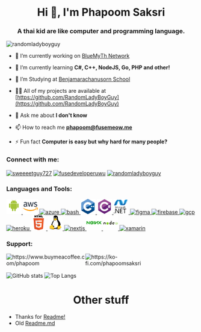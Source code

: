 <h1 align="center">Hi 👋, I'm Phapoom Saksri</h1>
<h3 align="center">A thai kid are like computer and programming language.</h3>

<p align="left"> <img src="https://komarev.com/ghpvc/?username=randomladyboyguy&label=Profile%20views&color=0e75b6&style=flat" alt="randomladyboyguy" /> </p>

- 🔭 I’m currently working on [BlueMyTh Network](https://github.com/BlueMyth-Network)

- 🌱 I’m currently learning **C#, C++, NodeJS, Go, PHP and other!**

- 🎒 I’m Studying at [Benjamarachanusorn School](https://bs.ac.th)

- 👨‍💻 All of my projects are available at [https://github.com/RandomLadyBoyGuy](https://github.com/RandomLadyBoyGuy)

- 💬 Ask me about **I don't know**

- 📫 How to reach me **phapoom@fusemeow.me**

- ⚡ Fun fact **Computer is easy but why hard for many people?**

<h3 align="left">Connect with me:</h3>
<p align="left">
<a href="https://twitter.com/sweeeetguy727" target="blank"><img align="center" src="https://raw.githubusercontent.com/rahuldkjain/github-profile-readme-generator/master/src/images/icons/Social/twitter.svg" alt="sweeeetguy727" height="30" width="40" /></a>
<a href="https://fb.com/fusedeveloperuwu" target="blank"><img align="center" src="https://raw.githubusercontent.com/rahuldkjain/github-profile-readme-generator/master/src/images/icons/Social/facebook.svg" alt="fusedeveloperuwu" height="30" width="40" /></a>
<a href="https://instagram.com/randomladyboyguy" target="blank"><img align="center" src="https://raw.githubusercontent.com/rahuldkjain/github-profile-readme-generator/master/src/images/icons/Social/instagram.svg" alt="randomladyboyguy" height="30" width="40" /></a>
</p>

<h3 align="left">Languages and Tools:</h3>
<p align="left"> <a href="https://developer.android.com" target="_blank" rel="noreferrer"> <img src="https://raw.githubusercontent.com/devicons/devicon/master/icons/android/android-original-wordmark.svg" alt="android" width="40" height="40"/> </a> <a href="https://aws.amazon.com" target="_blank" rel="noreferrer"> <img src="https://raw.githubusercontent.com/devicons/devicon/master/icons/amazonwebservices/amazonwebservices-original-wordmark.svg" alt="aws" width="40" height="40"/> </a> <a href="https://azure.microsoft.com/en-in/" target="_blank" rel="noreferrer"> <img src="https://www.vectorlogo.zone/logos/microsoft_azure/microsoft_azure-icon.svg" alt="azure" width="40" height="40"/> </a> <a href="https://www.gnu.org/software/bash/" target="_blank" rel="noreferrer"> <img src="https://www.vectorlogo.zone/logos/gnu_bash/gnu_bash-icon.svg" alt="bash" width="40" height="40"/> </a> <a href="https://www.w3schools.com/cpp/" target="_blank" rel="noreferrer"> <img src="https://raw.githubusercontent.com/devicons/devicon/master/icons/cplusplus/cplusplus-original.svg" alt="cplusplus" width="40" height="40"/> </a> <a href="https://www.w3schools.com/cs/" target="_blank" rel="noreferrer"> <img src="https://raw.githubusercontent.com/devicons/devicon/master/icons/csharp/csharp-original.svg" alt="csharp" width="40" height="40"/> </a> <a href="https://dotnet.microsoft.com/" target="_blank" rel="noreferrer"> <img src="https://raw.githubusercontent.com/devicons/devicon/master/icons/dot-net/dot-net-original-wordmark.svg" alt="dotnet" width="40" height="40"/> </a> <a href="https://www.figma.com/" target="_blank" rel="noreferrer"> <img src="https://www.vectorlogo.zone/logos/figma/figma-icon.svg" alt="figma" width="40" height="40"/> </a> <a href="https://firebase.google.com/" target="_blank" rel="noreferrer"> <img src="https://www.vectorlogo.zone/logos/firebase/firebase-icon.svg" alt="firebase" width="40" height="40"/> </a> <a href="https://cloud.google.com" target="_blank" rel="noreferrer"> <img src="https://www.vectorlogo.zone/logos/google_cloud/google_cloud-icon.svg" alt="gcp" width="40" height="40"/> </a> <a href="https://heroku.com" target="_blank" rel="noreferrer"> <img src="https://www.vectorlogo.zone/logos/heroku/heroku-icon.svg" alt="heroku" width="40" height="40"/> </a> <a href="https://www.w3.org/html/" target="_blank" rel="noreferrer"> <img src="https://raw.githubusercontent.com/devicons/devicon/master/icons/html5/html5-original-wordmark.svg" alt="html5" width="40" height="40"/> </a> <a href="https://www.linux.org/" target="_blank" rel="noreferrer"> <img src="https://raw.githubusercontent.com/devicons/devicon/master/icons/linux/linux-original.svg" alt="linux" width="40" height="40"/> </a> <a href="https://nextjs.org/" target="_blank" rel="noreferrer"> <img src="https://cdn.worldvectorlogo.com/logos/nextjs-2.svg" alt="nextjs" width="40" height="40"/> </a> <a href="https://www.nginx.com" target="_blank" rel="noreferrer"> <img src="https://raw.githubusercontent.com/devicons/devicon/master/icons/nginx/nginx-original.svg" alt="nginx" width="40" height="40"/> </a> <a href="https://nodejs.org" target="_blank" rel="noreferrer"> <img src="https://raw.githubusercontent.com/devicons/devicon/master/icons/nodejs/nodejs-original-wordmark.svg" alt="nodejs" width="40" height="40"/> </a> <a href="https://dotnet.microsoft.com/apps/xamarin" target="_blank" rel="noreferrer"> <img src="https://raw.githubusercontent.com/detain/svg-logos/780f25886640cef088af994181646db2f6b1a3f8/svg/xamarin.svg" alt="xamarin" width="40" height="40"/> </a> </p>

<h3 align="left">Support:</h3>
<p><a href="https://www.buymeacoffee.com/https://www.buymeacoffee.com/phapoom"> <img align="left" src="https://cdn.buymeacoffee.com/buttons/v2/default-yellow.png" height="50" width="210" alt="https://www.buymeacoffee.com/phapoom" /></a><a href="https://ko-fi.com/https://ko-fi.com/phapoomsaksri"> <img align="left" src="https://cdn.ko-fi.com/cdn/kofi3.png?v=3" height="50" width="210" alt="https://ko-fi.com/phapoomsaksri" /></a></p><br><br>

![GitHub stats](https://github-readme-stats.vercel.app/api?username=randomladyboyguy&show_icons=true&theme=radical)
![Top Langs](https://github-readme-stats.vercel.app/api/top-langs/?username=randomladyboyguy&layout=compact&theme=radical)

<h1 align="center">Other stuff</h1>


* Thanks for [Readme!](https://rahuldkjain.github.io/gh-profile-readme-generator/)
* Old [Readme.md](https://github.com/RandomLadyBoyGuy/RandomLadyBoyGuy/blob/main/oldREADME.md)
